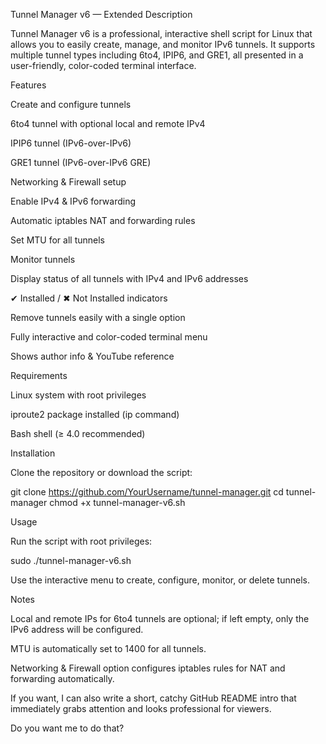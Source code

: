 Tunnel Manager v6 — Extended Description

Tunnel Manager v6 is a professional, interactive shell script for Linux that allows you to easily create, manage, and monitor IPv6 tunnels. It supports multiple tunnel types including 6to4, IPIP6, and GRE1, all presented in a user-friendly, color-coded terminal interface.

Features

Create and configure tunnels

6to4 tunnel with optional local and remote IPv4

IPIP6 tunnel (IPv6-over-IPv6)

GRE1 tunnel (IPv6-over-IPv6 GRE)

Networking & Firewall setup

Enable IPv4 & IPv6 forwarding

Automatic iptables NAT and forwarding rules

Set MTU for all tunnels

Monitor tunnels

Display status of all tunnels with IPv4 and IPv6 addresses

✔ Installed / ✖ Not Installed indicators

Remove tunnels easily with a single option

Fully interactive and color-coded terminal menu

Shows author info & YouTube reference

Requirements

Linux system with root privileges

iproute2 package installed (ip command)

Bash shell (≥ 4.0 recommended)

Installation

Clone the repository or download the script:

git clone https://github.com/YourUsername/tunnel-manager.git
cd tunnel-manager
chmod +x tunnel-manager-v6.sh

Usage

Run the script with root privileges:

sudo ./tunnel-manager-v6.sh


Use the interactive menu to create, configure, monitor, or delete tunnels.

Notes

Local and remote IPs for 6to4 tunnels are optional; if left empty, only the IPv6 address will be configured.

MTU is automatically set to 1400 for all tunnels.

Networking & Firewall option configures iptables rules for NAT and forwarding automatically.

If you want, I can also write a short, catchy GitHub README intro that immediately grabs attention and looks professional for viewers.

Do you want me to do that?
